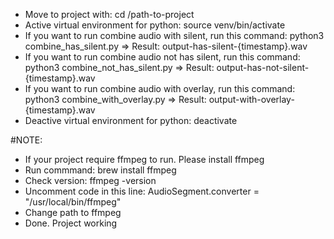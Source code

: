 - Move to project with: cd /path-to-project
- Active virtual environment for python: source venv/bin/activate
- If you want to run combine audio with silent, run this command: python3 combine_has_silent.py
=> Result: output-has-silent-{timestamp}.wav
- If you want to run combine audio not has silent, run this command: python3 combine_not_has_silent.py
=> Result: output-has-not-silent-{timestamp}.wav
- If you want to run combine audio with overlay, run this command: python3 combine_with_overlay.py
=> Result: output-with-overlay-{timestamp}.wav
- Deactive virtual environment for python: deactivate

#NOTE: 
- If your project require ffmpeg to run. Please install ffmpeg
- Run commmand: brew install ffmpeg
- Check version: ffmpeg -version
- Uncomment code in this line: AudioSegment.converter = "/usr/local/bin/ffmpeg"
- Change path to ffmpeg
- Done. Project working